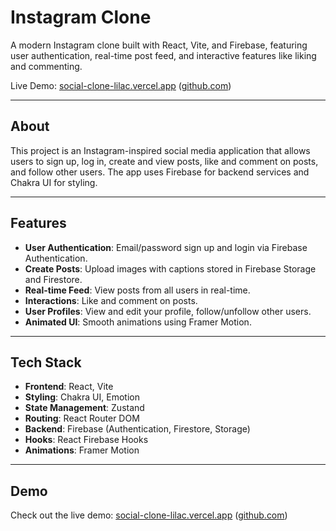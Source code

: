 # Instagram Clone

A modern Instagram clone built with React, Vite, and Firebase, featuring user authentication, real-time post feed, and interactive features like liking and commenting.

Live Demo: [social-clone-lilac.vercel.app](https://social-clone-lilac.vercel.app) ([github.com](https://github.com/mukultarania/instagram-clone))

---

## About

This project is an Instagram-inspired social media application that allows users to sign up, log in, create and view posts, like and comment on posts, and follow other users. The app uses Firebase for backend services and Chakra UI for styling.

---

## Features

- **User Authentication**: Email/password sign up and login via Firebase Authentication.  
- **Create Posts**: Upload images with captions stored in Firebase Storage and Firestore.  
- **Real-time Feed**: View posts from all users in real-time.  
- **Interactions**: Like and comment on posts.  
- **User Profiles**: View and edit your profile, follow/unfollow other users.  
- **Animated UI**: Smooth animations using Framer Motion.

---

## Tech Stack

- **Frontend**: React, Vite  
- **Styling**: Chakra UI, Emotion  
- **State Management**: Zustand  
- **Routing**: React Router DOM  
- **Backend**: Firebase (Authentication, Firestore, Storage)  
- **Hooks**: React Firebase Hooks  
- **Animations**: Framer Motion

---

## Demo

Check out the live demo: [social-clone-lilac.vercel.app](https://social-clone-lilac.vercel.app) ([github.com](https://github.com/mukultarania/instagram-clone))


